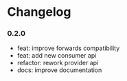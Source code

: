 <!--
SPDX-FileCopyrightText: 2025 Weidmueller Interface GmbH & Co. KG <oss@weidmueller.com>

SPDX-License-Identifier: MIT
-->

# Changelog

### 0.2.0

- feat: improve forwards compatibility
- feat: add new consumer api
- refactor: rework provider api
- docs: improve documentation
